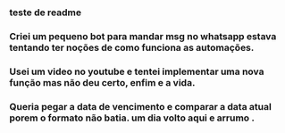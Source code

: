 ### teste de readme

### Criei um pequeno bot para mandar msg no whatsapp estava tentando ter noções de como funciona as automações.

### Usei um video no youtube e tentei implementar uma nova função mas não deu certo, enfim e a vida.

### Queria pegar a data de vencimento e comparar a data atual porem o formato não batia. um dia volto aqui e arrumo .
